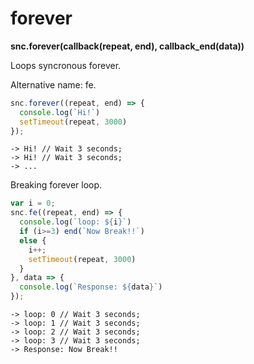 # forever

**snc.forever\(callback\(repeat, end\), callback\_end\(data\)\)**

Loops syncronous forever.

Alternative name: fe.

```javascript
snc.forever((repeat, end) => {
  console.log(`Hi!`)
  setTimeout(repeat, 3000)
});
```

```text
-> Hi! // Wait 3 seconds;
-> Hi! // Wait 3 seconds;
-> ...
```

Breaking forever loop.

```javascript
var i = 0;
snc.fe((repeat, end) => {
  console.log(`loop: ${i}`)
  if (i>=3) end(`Now Break!!`)
  else {
    i++;
    setTimeout(repeat, 3000)
  }
}, data => {
  console.log(`Response: ${data}`)
});
```

```text
-> loop: 0 // Wait 3 seconds;
-> loop: 1 // Wait 3 seconds;
-> loop: 2 // Wait 3 seconds;
-> loop: 3 // Wait 3 seconds;
-> Response: Now Break!!
```

